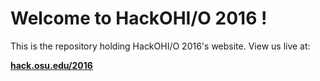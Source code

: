 # Welcome to HackOHI/O 2016 !
This is the repository holding HackOHI/O 2016's website. View us live at:

**[hack.osu.edu/2016](http://hack.osu.edu/2016)**

